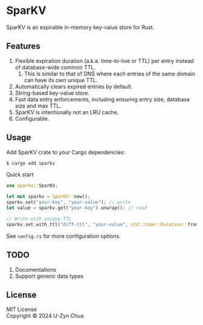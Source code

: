 # SparKV

SparKV is an expirable in-memory key-value store for Rust.

## Features

1. Flexible expiration duration (a.k.a. time-to-live or TTL) per entry instead of database-wide common TTL.
    1. This is similar to that of DNS where each entries of the same domain can have its own unique TTL.
2. Automatically clears expired entries by default.
3. String-based key-value store.
4. Fast data entry enforcements, including ensuring entry size, database size and max TTL.
5. SparKV is intentionally not an LRU cache.
6. Configurable.

## Usage

Add SparKV crate to your Cargo dependencies:

```sh
$ cargo add sparkv
```

Quick start

```rust
use sparkv::SparKV;

let mut sparkv = SparKV::new();
sparkv.set("your-key", "your-value"); // write
let value = sparkv.get("your-key").unwrap(); // read

// Write with unique TTL
sparkv.set_with_ttl("diff-ttl", "your-value", std::time::Duration::from_secs(60));
```

See `config.rs` for more configuration options.


## TODO

1. Documentations
1. Support generic data types

## License

MIT License<br>
Copyright © 2024 U-Zyn Chua
